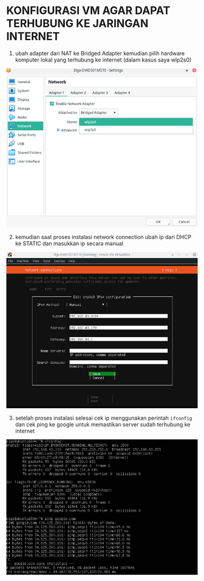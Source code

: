 # KONFIGURASI VM AGAR DAPAT TERHUBUNG KE JARINGAN INTERNET

1. ubah adapter dari NAT ke Bridged Adapter kemudian pilih hardware komputer lokal yang terhubung ke internet (dalam kasus saya wlp2s0)

![8](../asset/8.png)

2. kemudian saat proses instalasi network connection ubah ip dari DHCP ke STATIC dan masukkan ip secara manual

![8.1](../asset/8.1.png)

3. setelah proses instalasi selesai cek ip menggunakan perintah `ifconfig` dan cek ping ke google untuk memastikan server sudah terhubung ke internet

![8.2](../asset/8.2.png)

